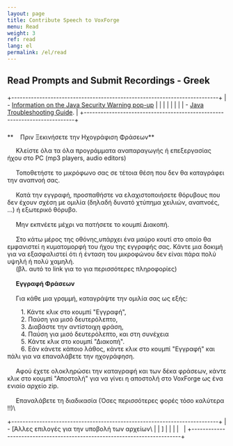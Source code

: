 ```yaml
---
layout: page
title: Contribute Speech to VoxForge
menu: Read
weight: 3
ref: read
lang: el
permalink: /el/read
---
```

Read Prompts and Submit Recordings - Greek
------------------------------------------

+--------------------------------------------------------------------------+
| -   [Information on the Java Security Warning pop-up]                    |
|                                                                          |
| <!-- -->                                                                 |
|                                                                          |
| -   [Java Troubleshooting Guide].                                        |
+--------------------------------------------------------------------------+

### 

**    Πριν Ξεκινήσετε την Ηχογράφιση Φράσεων**

     Κλείστε όλα τα όλα προγράμματα αναπαραγωγής ή επεξεργασίας ήχου στο
PC (mp3 players, audio editors)\
\
     Τοποθετήστε το μικρόφωνο σας σε τέτοια θέση που δεν θα καταγράφει
την αναπνοή σας.\
\
     Κατά την εγγραφή, προσπαθήστε να ελαχιστοποιήσετε θόρυβους που δεν
έχουν σχέση με ομιλία (δηλαδή δυνατό χτύπημα χειλιών, αναπνοές, ...) ή
εξωτερικό θόρυβο.\
\
     Μην εκπνέετε μέχρι να πατήσετε το κουμπί Διακοπή.\
\
     Στο κάτω μέρος της οθόνης,υπάρχει ένα μαύρο κουτί στο οποίο θα
εμφανιστεί η κυματομορφή του ήχου της εγγραφής σας. Κάντε μια δοκιμή για
να εξασφαλιστεί ότι ή ένταση του μικροφώνου δεν είναι πάρα πολύ υψηλή ή
πολύ χαμηλή.\
     (βλ. αυτό το link για το για περισσότερες πληροφορίες)\
\
     **Εγγραφή Φράσεων**\
\
     Για κάθε μια γραμμή, καταγράψτε την ομιλία σας ως εξής:

        1. Κάντε κλικ στο κουμπί "Εγγραφή",\
        2. Παύση για μισό δευτερόλεπτο,\
        3. Διαβάστε την αντίστοιχη φράση,\
        4. Παύση για μισό δευτερόλεπτο, και στη συνέχεια\
        5. Κάντε κλικ στο κουμπί "Διακοπή".\
        6. Εάν κάνετε κάποιο λάθος, κάντε κλικ στο κουμπί "Εγγραφή" και
πάλι για να επαναλάβετε την ηχογράφηση.\
\
     Αφού έχετε ολοκληρώσει την καταγραφή και των δέκα φράσεων, κάντε
κλικ στο κουμπί "Αποστολή" για να γίνει η αποστολή στο VoxForge ως ένα
ενιαίο αρχείο zip.\
\
     Επαναλάβετε τη διαδικασία (Όσες περισσότερες φορές τόσο καλύτερα
!!)\

+--------------------------------------------------------------------------+
| -   [Άλλες επιλογές για την υποβολή των αρχείων\                         |
|     ]                                                                    |
|                                                                          |
|                                                                          |
+--------------------------------------------------------------------------+

 

  [Information on the Java Security Warning pop-up]: ../home/read2/java-security-warning
  [Java Troubleshooting Guide]: ../home/read2/java
  [Άλλες επιλογές για την υποβολή των αρχείων\
  ]: ../home/submit

